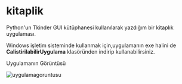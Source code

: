 # kitaplik
Python'un Tkinder GUI kütüphanesi kullanılarak yazdığım bir kitaplık uygulaması.


Windows işletim sisteminde kullanmak için,uygulamanın exe halini de **CalistirilabilirUygulama** klasöründen indirip kullanabilirsiniz.


Uygulamanın Görüntüsü

![uygulamagoruntusu](https://user-images.githubusercontent.com/25087769/51807966-a7fc0780-229e-11e9-9ef8-a6f6a2217e3b.PNG)

